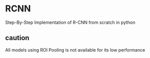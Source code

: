# RCNN
Step-By-Step Implementation of R-CNN from scratch in python

## caution
All models using ROI Pooling is not available for its low performance 
